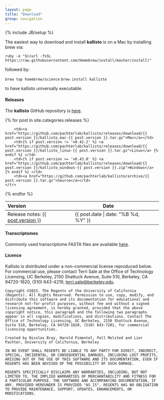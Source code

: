 ```yaml
---
layout: page
title: "Download"
group: navigation
---
```


{% include JB/setup %}

The easiest way to download and install __kallisto__ is on a Mac by installing brew via:

`ruby -e "$(curl -fsSL https://raw.githubusercontent.com/Homebrew/install/master/install)"`

followed by:

`brew tap homebrew/science`
`brew install kallisto`

to have kallisto universally executable.

#### Releases

The __kallisto__ GitHub repository is [here](http://github.com/pachterlab/kallisto).

<table class="table">
  <thead>
    <tr>
      <th style="text-align: left">Version</th>
      <th>Date</th>
      <th></th>
      <th></th>
      <th></th>
    </tr>
  </thead>

{% for post in site.categories.releases %}
    <tr>
    	<td>Release notes: <a href="{{ site.url }}/kallisto/{{ post.url }}">{{ post.version }}</a></td>
    	<td><span class="entry-date"><time datetime="{{ post.date | date_to_xmlschema }}">{{ post.date | date: "%B %d, %Y" }}</time></span></td>

        <td><a href="https://github.com/pachterlab/kallisto/releases/download/{{ post.version }}/kallisto_mac-{{ post.version }}.tar.gz">Mac</a></td>
        <td>{% if post.version != 'v0.42.2' %} <a href="https://github.com/pachterlab/kallisto/releases/download/{{ post.version }}/kallisto_linux-{{ post.version }}.tar.gz">Linux</a> {% endif %} </td>
        <td>{% if post.version >= 'v0.43.0' %} <a href="https://github.com/pachterlab/kallisto/releases/download/{{ post.version }}/kallisto_windows-{{ post.version }}.zip">Windows</a> {% endif %} </td>
        <td><a href="https://github.com/pachterlab/kallisto/archive/{{ post.version }}.tar.gz">Source</a></td>
    </tr>
{% endfor %}
</table>

#### Transcriptomes

Commonly used transcriptome FASTA files are available [here](http://bio.math.berkeley.edu/kallisto/transcriptomes/).

#### Licence

Kallisto is distributed under a non-commercial license reproduced below. For commercial use, please contact Terri Sale at the Office of Technology Licensing, UC Berkeley, 2150 Shattuck Avenue, Suite 510, Berkeley, CA 94720-1620, (510) 643-4219, terri.sale@berkeley.edu.


~~~
Copyright ©2015. The Regents of the University of California (Regents). All Rights Reserved. Permission to use, copy, modify, and distribute this software and its documentation for educational and research not-for-profit purposes, without fee and without a signed licensing agreement, is hereby granted, provided that the above copyright notice, this paragraph and the following two paragraphs appear in all copies, modifications, and distributions. Contact The Office of Technology Licensing, UC Berkeley, 2150 Shattuck Avenue, Suite 510, Berkeley, CA 94720-1620, (510) 643-7201, for commercial licensing opportunities.

Created by Nicolas Bray, Harold Pimentel, Pall Melsted and Lior Pachter, University of California, Berkeley

IN NO EVENT SHALL REGENTS BE LIABLE TO ANY PARTY FOR DIRECT, INDIRECT, SPECIAL, INCIDENTAL, OR CONSEQUENTIAL DAMAGES, INCLUDING LOST PROFITS, ARISING OUT OF THE USE OF THIS SOFTWARE AND ITS DOCUMENTATION, EVEN IF REGENTS HAS BEEN ADVISED OF THE POSSIBILITY OF SUCH DAMAGE.

REGENTS SPECIFICALLY DISCLAIMS ANY WARRANTIES, INCLUDING, BUT NOT LIMITED TO, THE IMPLIED WARRANTIES OF MERCHANTABILITY AND FITNESS FOR A PARTICULAR PURPOSE. THE SOFTWARE AND ACCOMPANYING DOCUMENTATION, IF ANY, PROVIDED HEREUNDER IS PROVIDED "AS IS". REGENTS HAS NO OBLIGATION TO PROVIDE MAINTENANCE, SUPPORT, UPDATES, ENHANCEMENTS, OR MODIFICATIONS.
~~~
